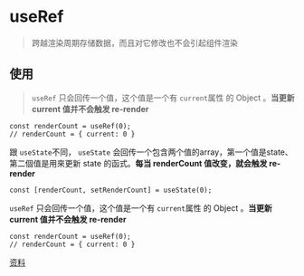 # useRef

>跨越渲染周期存储数据，而且对它修改也不会引起组件渲染



## 使用

> `useRef` 只会回传一个值，这个值是一个有 `current`属性 的 Object 。**当更新 current 值并不会触发 re-render**

```
const renderCount = useRef(0);  
// renderCount = { current: 0 }
```



跟 `useState`不同， `useState` 会回传一个包含两个值的array，第一个值是state、第二個值是用來更新 state 的函式。**每当 renderCount 值改变，就会触发 re-render**

```
const [renderCount, setRenderCount] = useState(0);
```

`useRef` 只会回传一个值，这个值是一个有 `current`属性 的 Object 。**当更新 current 值并不会触发 re-render**

```
const renderCount = useRef(0);  
// renderCount = { current: 0 }
```

[资料](https://medium.com/hannah-lin/react-hook-%E7%AD%86%E8%A8%98-useref-c628cbf0d7fb)

